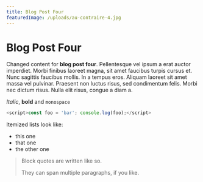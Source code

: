 ```yaml
---
title: Blog Post Four
featuredImage: /uploads/au-contraire-4.jpg
---
```


# Blog Post Four

Changed content for **blog post four**. Pellentesque vel ipsum a erat auctor imperdiet. Morbi finibus laoreet magna, sit amet faucibus turpis cursus et. Nunc sagittis faucibus mollis. In a tempus eros. Aliquam laoreet sit amet massa vel pulvinar. Praesent non luctus risus, sed condimentum felis. Morbi nec dictum risus. Nulla elit risus, congue a diam a.

_Italic_, **bold** and `monospace`

```js
<script>const foo = 'bar'; console.log(foo);</script>
```

Itemized lists look like:

- this one
- that one
- the other one

> Block quotes are
> written like so.
>
> They can span multiple paragraphs,
> if you like.
